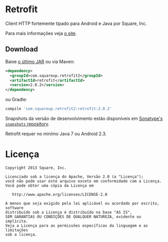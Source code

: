 Retrofit
========

Client HTTP fortemente tipado para Android e Java por Square, Inc.

Para mais informações veja [o site][1].

Download
--------

Baixe [o último JAR][2] ou via Maven:
```xml
<dependency>
  <groupId>com.squareup.retrofit2</groupId>
  <artifactId>retrofit</artifactId>
  <version>2.0.2</version>
</dependency>
```
ou Gradle:
```groovy
compile 'com.squareup.retrofit2:retrofit:2.0.2'
```

Snapshots da versão de desenvolvimento estão disponíveis em [Sonatype's `snapshots` repository][snap].

Retrofit requer no minímo Java 7 ou Android 2.3.



Licença
=======

    Copyright 2013 Square, Inc.

    Licenciado sob a licença do Apache, Versão 2.0 (a "Licença");
    você não pode usar este arquivo exceto em conformidade com a Licença.
    Você pode obter uma cópia da Licença em

       http://www.apache.org/licenses/LICENSE-2.0

    A menos que seja exigido pela lei aplicável ou acordado por escrito, software
    distribuído sob a Licença é distribuído na base "AS IS",
    SEM GARANTIAS OU CONDIÇÕES DE QUALQUER NATUREZA, evidente ou implícita. 
    Veja a Licença para as permissões específicas da linguagem e as limitações
    sob a licença.


 [1]: http://square.github.io/retrofit/
 [2]: https://search.maven.org/remote_content?g=com.squareup.retrofit&a=retrofit&v=LATEST
 [snap]: https://oss.sonatype.org/content/repositories/snapshots/
